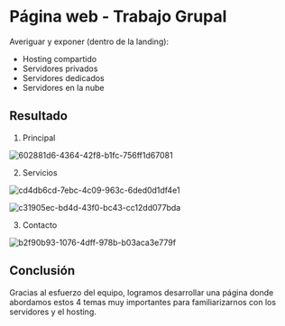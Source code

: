 # Página web - Trabajo Grupal
Averiguar y exponer (dentro de la landing):

- Hosting compartido
- Servidores privados
- Servidores dedicados
- Servidores en la nube

## Resultado
1. Principal

![602881d6-4364-42f8-b1fc-756ff1d67081](https://github.com/KevinJorgeR/Proyecto-03/assets/125482171/78d11a9d-1851-44ba-ac1b-67b7c18499b6)

2. Servicios

![cd4db6cd-7ebc-4c09-963c-6ded0d1df4e1](https://github.com/KevinJorgeR/Proyecto-03/assets/125482171/0e6e4d87-b47e-4454-af70-e713632b92d0)

![c31905ec-bd4d-43f0-bc43-cc12dd077bda](https://github.com/KevinJorgeR/Proyecto-03/assets/125482171/9264b19b-17b4-4caf-ae67-40e60c91d0d2)

3. Contacto

![b2f90b93-1076-4dff-978b-b03aca3e779f](https://github.com/KevinJorgeR/Proyecto-03/assets/125482171/28fa2904-af27-4670-988e-1f97d54ea827)

## Conclusión
Gracias al esfuerzo del equipo, logramos desarrollar una página donde abordamos estos 4 temas muy importantes para familiarizarnos con los servidores y el hosting.
